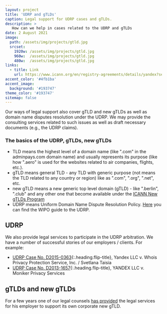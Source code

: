 ```yaml
---
layout: project
title: 'UDRP and gTLDs'
caption: Legal support for UDRP cases and gTLDs.
description: >
   How can we help in cases related to the UDRP and gTLDs  
date: 2 August 2021
image: 
  path: /assets/img/projects/gtld.jpg
  srcset: 
    1920w: /assets/img/projects/gtld.jpg
    960w:  /assets/img/projects/gtld.jpg
    480w:  /assets/img/projects/gtld.jpg
links:
  - title: Link
    url: https://www.icann.org/en/registry-agreements/details/yandex?section=agreement
accent_color: '#4fb1ba'
accent_image:
  background: '#193747'
theme_color: '#193747'
sitemap: false
---
```


Our ways of legal support also cover gTLD and new gTLDs as well as domain name disputes resolution under the UDRP. We may provide the consulting services related to such issues as well as draft necessary documents (e.g., the UDRP claims).


### The basics of the UDRP, gTLDs, new gTLDs

* TLD means the highest level of a domain name (like ".com" in the adminpays.com domain name) and usually represents its purpose (like how ".aero" is used for the websites related to air companies, flights, etc.). 
* gTLD means general TLD - any TLD with generic purpose (not means the TLD related to any country or region) like as ".com", ".org", ".net", etc.
* new gTLD means a new generic top level domain (gTLD) - like ".berlin", ".club" and any other one that become available under the [ICANN New gTLDs Program](https://newgtlds.icann.org/en/)
* UDRP means Uniform Domain Name Dispute Resolution Policy. [Here](https://www.wipo.int/amc/en/domains/guide/) you can find the WIPO guide to the UDRP.

## UDRP

We also provide legal services to participate in the UDRP arbitration. We have a number of successful stories of our employers / clients. For example:
* [UDRP Case No. D2015-0363](../../blog/example/2021-07-27-udrp-d2015-0363.md){:.heading.flip-title}, Yandex LLC v. Whois Privacy Protection Service, Inc. / Svetlana Taisia 
* [UDRP Case No. D2013-1657](../../blog/example/2021-07-23-udrp-d2013-1657){:.heading.flip-title}, YANDEX LLC v. Moniker Privacy Services 

## gTLDs and new gTLDs

For a few years one of our legal counsels [has provided](https://itp.cdn.icann.org/en/files/registry-agreements/yandex/yandex-contacts-16jul14-en.pdf) the legal services for his employer to support its own corporate new gTLD.


